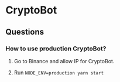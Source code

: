 # CryptoBot

## Questions

### How to use production CryptoBot?

1.  Go to Binance and allow IP for CryptoBot.

2.  Run `NODE_ENV=production yarn start`
